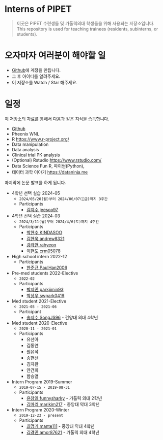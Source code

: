 # Interns of PIPET 

> 이곳은 PIPET 수련생들 및 가톨릭의대 학생들을 위해 사용되는 저장소입니다.  
> This repository is used for teaching trainees (residents, subinterns, or students).

# 오자마자 여러분이 해야할 일

- [Github](https://github.com)에 계정을 만듭니다.
- 그 후 아이디를 알려주세요.
- 이 저장소를 Watch / Star 해주세요.

# 일정

이 저장소의 자료를 통해서 다음과 같은 지식을 습득합니다.

* [Github](https://github.com)
* Pheonix WNL
* R <https://www.r-project.org/>
* Data manipulation
* Data analysis
* Clinical trial PK analysis
* (Optional) Rstudio <https://www.rstudio.com/>
* Data Science Fun R, 파이썬(Python), 
* 데이터 과학 이야기 <https://dataninja.me>

마지막에 논문 발표를 하게 됩니다.

- 4학년 선택 실습 2024-05
    - `2024/05/20(월)부터 2024/06/07(금)까지 3주간`
    - Participants
        * [김지수 jeesoo97](https://github.com/jeesoo97)
- 4학년 선택 실습 2024-03
    - `2024/3/11(월)부터 2024/4/6(토)까지 4주간`
    - Participants
        * [박현수 KINDASOO](https://github.com/KINDASOO)
        * [김현욱 andrew8321](https://github.com/andrew8321)
        * [강라현 rahyeon](https://github.com/rahyeon)
        * [이현도 crm05078](https://github.com/crm05078)
- High school intern 2022-12
    - Participants
        * [한준규 PaulHan2006](https://github.com/PaulHan2006)
- Pre-med students 2022-Elective
    - `2022-02` 
    - Participants 
        * [박지민 parkjimin93](https://github.com/parkjimin93)
        * [박상우 swpark0416](https://github.com/swpark0416)
- Med student 2021-Elective
    - `2021-05 - 2021-06`
    - Participant
        * [송지수 SongJS96](https://github.com/SongJS96) - 건양대 의대 4학년
- Med student 2020-Elective
    - `2020-11 - 2021-01`
    - Participants
        * 유선아
        * 김동연
        * 원유석
        * 송현선
        * 김지완
        * 안건희
        * 함승열
- Intern Program 2019-Summer
    - `2019-07-15 - 2019-08-31`
    - Participants
        * [윤창일 funnysharky](https://github.com/funnysharky) - 가톨릭 의대 2학년
        * [김마리 marikim217](https://github.com/marikim217) - 중앙대 약대 3학년
- Intern Program 2020-Winter
    - `2019-12-23 - present`
    - Participants
        * [최명기 mante111](https://github.com/mante111) - 중앙대 약대 4학년
        * [김경민 amor87621](https://github.com/amor87621) - 가톨릭 의대 4학년
